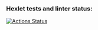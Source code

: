 ### Hexlet tests and linter status:
[![Actions Status](https://github.com/javazee/frontend-project-11/actions/workflows/hexlet-check.yml/badge.svg)](https://github.com/javazee/frontend-project-11/actions)